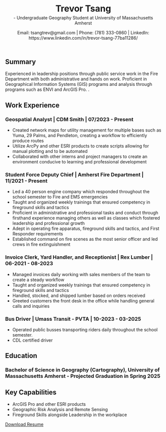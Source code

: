 <!DOCTYPE html>
<html lang="en">
</head>
<body>
    <header>
        <h1>Trevor Tsang</h1><p></p>
      <p style="margin-top: -15px;"> - Undergraduate Geography Student at University of Massachusetts Amherst</p>
        <div class="contact-info">
            <p>Email: tsangtrev@gmail.com | Phone: (781) 333-0860 | LinkedIn: https://www.linkedin.com/in/trevor-tsang-77ba11286/</p>
        </div>
    </header>
    <section class="section">
        <h2>Summary</h2>
        <p>Experienced in leadership positions through public service work in the Fire Department with both administrative and hands on work. Proficient in Geographical Information Systems (GIS) programs and analysis through programs such as ENVI and ArcGIS Pro. .</p>
    </section>
    <section class="section">
        <h2>Work Experience</h2>
        <div class="experience">
            <h3>Geospatial Analyst | CDM Smith | 07/2023 - Present</h3>
            <ul>
                <li>Created network maps for utility management for multiple bases such as Yuma, 29 Palms, and Pendleton, creating a workflow to efficiently produce routes</li>
                <li>Utilize ArcPy and other ESRI products to create scripts allowing for manual plotting and to be automated</li>
                <li>Collaborated with other interns and project managers to create an environment conducive to learning and professional development</li>
            </ul>
        </div>
        <div class="experience">
            <h3>Student Force Deputy Chief | Amherst Fire Department | 11/2021 - Present</h3>
            <ul>
               <li>Led a 40 person engine company which responded throughout the school semester to Fire and EMS emergencies</li>
                <li>Taught and organized weekly trainings that ensured competency in fireground skills and tactics</li>
                <li>Proficient in administrative and professional tasks and conduct through firsthand experience managing others as well as classes which fostered leadership and professional growth   </li>
              <li>Adept in operating fire apparatus, fireground skills and tactics, and First Responder requirements  </li>
              <li>Established command on fire scenes as the most senior officer and led crews in fire extinguishment  </li>
            </ul>
        </div>
        <div class="experience">
            <h3> Invoice Clerk, Yard Handler, and Receptionist | Rex Lumber | 06-2021 - 08-2023</h3>
            <ul>
               <li>Managed invoices daily working with sales members of the team to create a steady workflow
</li>                <li>Taught and organized weekly trainings that ensured competency in fireground skills and tactics</li>
                <li>Handled, stocked, and shipped lumber based on orders received
</li>              <li>Greeted customers the front desk in the office while handling general calls and inquiries
</li>
            </ul>
        </div>
        <div class="experience">
            <h3> Bus Driver | Umass Transit - PVTA | 10-2023 - 03-2025</h3>
            <ul>
               <li>Operated public busses transporting riders daily throughout the school semester.

</li>              <li>CDL certified driver
</li>
            </ul>
        </div>
        </section>
    <section class="section">
        <h2>Education</h2>
        <div class="education">
            <h3>      Bachelor of Science in Geography (Cartography), University of Massachusetts Amherst - Projected Graduation in Spring 2025</h3>
                    </div>
        <div class="education">
        </div>
        </section>
    <section class="section">
        <h2>Key Capabilities</h2>
        <ul>
            <li>ArcGIS Pro and other ESRI products</li>
            <li>Geographic Risk Analysis and Remote Sensing</li>
            <li>Fireground Skills alongside Leadership in the workplace</li>
        </ul>
    </section>
    <div class="download-link">
        <a href="trevor_tsang_resume.html" download="Trevor_Tsang_Resume.html">Download Resume</a>
    </div>
</body>
</html>
